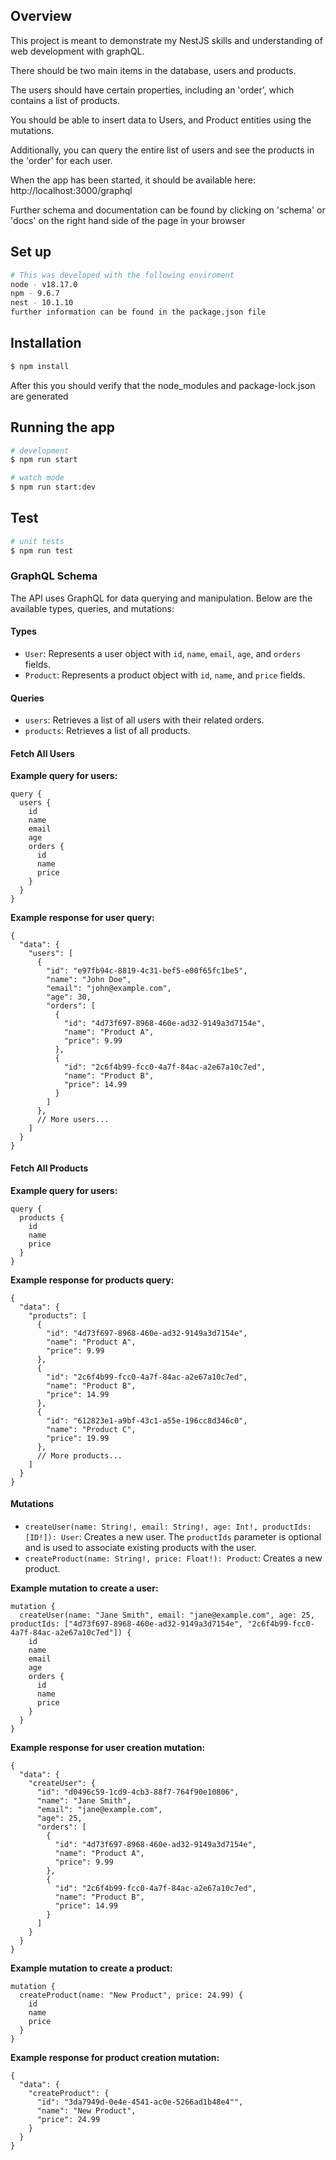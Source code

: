 ## Overview

This project is meant to demonstrate my NestJS skills and understanding of web development with graphQL.

There should be two main items in the database, users and products.

The users should have certain properties, including an 'order', which contains a list of products.

You should be able to insert data to Users, and Product entities using the mutations.

Additionally, you can query the entire list of users and see the products in the 'order' for each user.

When the app has been started, it should be available here: http://localhost:3000/graphql

Further schema and documentation can be found by clicking on 'schema' or 'docs' on the right hand side of the page in your browser

## Set up

```bash
# This was developed with the following enviroment
node - v18.17.0
npm - 9.6.7
nest - 10.1.10 
further information can be found in the package.json file
```

## Installation

```bash
$ npm install
```
After this you should verify that the node_modules and package-lock.json are generated

## Running the app

```bash
# development
$ npm run start

# watch mode
$ npm run start:dev

```

## Test

```bash
# unit tests
$ npm run test

```

### GraphQL Schema

The API uses GraphQL for data querying and manipulation. Below are the available types, queries, and mutations:

#### Types

- `User`: Represents a user object with `id`, `name`, `email`, `age`, and `orders` fields.
- `Product`: Represents a product object with `id`, `name`, and `price` fields.

#### Queries

- `users`: Retrieves a list of all users with their related orders.
- `products`: Retrieves a list of all products.

#### Fetch All Users

**Example query for users:**
```
query {
  users {
    id
    name
    email
    age
    orders {
      id
      name
      price
    }
  }
}
```
**Example response for user query:**
```
{
  "data": {
    "users": [
      {
        "id": "e97fb94c-8819-4c31-bef5-e00f65fc1be5",
        "name": "John Doe",
        "email": "john@example.com",
        "age": 30,
        "orders": [
          {
            "id": "4d73f697-8968-460e-ad32-9149a3d7154e",
            "name": "Product A",
            "price": 9.99
          },
          {
            "id": "2c6f4b99-fcc0-4a7f-84ac-a2e67a10c7ed",
            "name": "Product B",
            "price": 14.99
          }
        ]
      },
      // More users...
    ]
  }
}
```
#### Fetch All Products

**Example query for users:**
```
query {
  products {
    id
    name
    price
  }
}
```
**Example response for products query:**
```
{
  "data": {
    "products": [
      {
        "id": "4d73f697-8968-460e-ad32-9149a3d7154e",
        "name": "Product A",
        "price": 9.99
      },
      {
        "id": "2c6f4b99-fcc0-4a7f-84ac-a2e67a10c7ed",
        "name": "Product B",
        "price": 14.99
      },
      {
        "id": "612823e1-a9bf-43c1-a55e-196cc8d346c0",
        "name": "Product C",
        "price": 19.99
      },
      // More products...
    ]
  }
}
```
#### Mutations

- `createUser(name: String!, email: String!, age: Int!, productIds: [ID!]): User`: Creates a new user. The `productIds` parameter is optional and is used to associate existing products with the user.
- `createProduct(name: String!, price: Float!): Product`: Creates a new product.

**Example mutation to create a user:**
```
mutation {
  createUser(name: "Jane Smith", email: "jane@example.com", age: 25, productIds: ["4d73f697-8968-460e-ad32-9149a3d7154e", "2c6f4b99-fcc0-4a7f-84ac-a2e67a10c7ed"]) {
    id
    name
    email
    age
    orders {
      id
      name
      price
    }
  }
}
```

**Example response for user creation mutation:**
```
{
  "data": {
    "createUser": {
      "id": "d0496c59-1cd9-4cb3-88f7-764f90e10806",
      "name": "Jane Smith",
      "email": "jane@example.com",
      "age": 25,
      "orders": [
        {
          "id": "4d73f697-8968-460e-ad32-9149a3d7154e",
          "name": "Product A",
          "price": 9.99
        },
        {
          "id": "2c6f4b99-fcc0-4a7f-84ac-a2e67a10c7ed",
          "name": "Product B",
          "price": 14.99
        }
      ]
    }
  }
}
```
**Example mutation to create a product:**
```
mutation {
  createProduct(name: "New Product", price: 24.99) {
    id
    name
    price
  }
}
```
**Example response for product creation mutation:**
```
{
  "data": {
    "createProduct": {
      "id": "3da7949d-0e4e-4541-ac0e-5266ad1b48e4"",
      "name": "New Product",
      "price": 24.99
    }
  }
}
```
